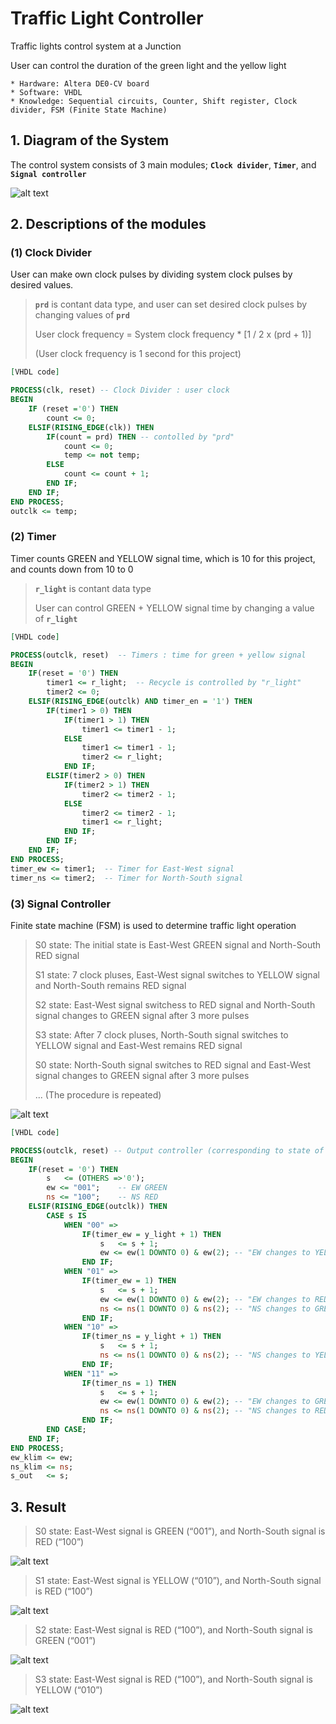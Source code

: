 # Traffic Light Controller
Traffic lights control system at a Junction

User can control the duration of the green light and the yellow light
```
* Hardware: Altera DE0-CV board
* Software: VHDL
* Knowledge: Sequential circuits, Counter, Shift register, Clock divider, FSM (Finite State Machine)
```

## 1. Diagram of the System
The control system consists of 3 main modules; **`Clock divider`**, **`Timer`**, and **`Signal controller`**

![alt text](https://github.com/lkyungho/Images/blob/master/traffic-light-controller-structure.jpg "Structure")


## 2. Descriptions of the modules
### (1) Clock Divider
User can make own clock pulses by dividing system clock pulses by desired values.
> **`prd`** is contant data type, and user can set desired clock pulses by changing values of **`prd`**
>
> User clock frequency = System clock frequency * [1 / 2 x (prd + 1)]
>
> (User clock frequency is 1 second for this project)
```vhdl
[VHDL code]

PROCESS(clk, reset) -- Clock Divider : user clock
BEGIN
	IF (reset ='0') THEN
		count <= 0;
	ELSIF(RISING_EDGE(clk)) THEN
		IF(count = prd) THEN -- contolled by "prd"
			count <= 0;
			temp <= not temp;
		ELSE
			count <= count + 1;
		END IF;
	END IF;
END PROCESS;
outclk <= temp;
```
### (2) Timer
Timer counts GREEN and YELLOW signal time, which is 10 for this project, and counts down from 10 to 0

> **`r_light`** is contant data type 
>
> User can control GREEN + YELLOW signal time by changing a value of **`r_light`**
```vhdl
[VHDL code]

PROCESS(outclk, reset)	-- Timers : time for green + yellow signal
BEGIN
	IF(reset = '0') THEN
		timer1 <= r_light;	-- Recycle is controlled by "r_light"
		timer2 <= 0;
	ELSIF(RISING_EDGE(outclk) AND timer_en = '1') THEN
		IF(timer1 > 0) THEN
			IF(timer1 > 1) THEN 
				timer1 <= timer1 - 1;
			ELSE
				timer1 <= timer1 - 1;
				timer2 <= r_light;
			END IF;
		ELSIF(timer2 > 0) THEN
			IF(timer2 > 1) THEN
				timer2 <= timer2 - 1;
			ELSE
				timer2 <= timer2 - 1;
				timer1 <= r_light;
			END IF;
		END IF;
	END IF;
END PROCESS;
timer_ew <= timer1;  -- Timer for East-West signal
timer_ns <= timer2;  -- Timer for North-South signal
```
### (3) Signal Controller
Finite state machine (FSM) is used to determine traffic light operation
> S0 state: The initial state is East-West GREEN signal and North-South RED signal
>
> S1 state: 7 clock pluses, East-West signal switches to YELLOW signal and North-South remains RED signal
>
> S2 state: East-West signal switchess to RED signal and North-South signal changes to GREEN signal after 3 more pulses
>
> S3 state: After 7 clock pluses, North-South signal switches to YELLOW signal and East-West remains RED signal
>
> S0 state: North-South signal switches to RED signal and East-West signal changes to GREEN signal after 3 more pulses
>
> ... (The procedure is repeated)

![alt text](https://github.com/lkyungho/Images/blob/master/traffic-light-controller-state.jpg "State")
```vhdl
[VHDL code]

PROCESS(outclk, reset) -- Output controller (corresponding to state of "s")
BEGIN
	IF(reset = '0') THEN
		s	<= (OTHERS =>'0');
		ew <= "001"; 	-- EW GREEN
		ns <= "100"; 	-- NS RED			
	ELSIF(RISING_EDGE(outclk)) THEN
		CASE s IS
			WHEN "00" =>
				IF(timer_ew = y_light + 1) THEN
					s	<= s + 1;
					ew <= ew(1 DOWNTO 0) & ew(2); -- "EW changes to YELLOW", NS remains RED
				END IF;
			WHEN "01" =>
				IF(timer_ew = 1) THEN
					s	<= s + 1;
					ew <= ew(1 DOWNTO 0) & ew(2); -- "EW changes to RED"
					ns <= ns(1 DOWNTO 0) & ns(2); -- "NS changes to GREEN"						
				END IF;
			WHEN "10" =>
				IF(timer_ns = y_light + 1) THEN
					s	<= s + 1;
					ns <= ns(1 DOWNTO 0) & ns(2); -- "NS changes to YELLOW", EW remains RED
				END IF;
			WHEN "11" =>
				IF(timer_ns = 1) THEN
					s	<= s + 1;
					ew <= ew(1 DOWNTO 0) & ew(2); -- "EW changes to GREEN"
					ns <= ns(1 DOWNTO 0) & ns(2); -- "NS changes to RED"						
				END IF;
		END CASE;	
	END IF;
END PROCESS;
ew_klim	<= ew;
ns_klim	<= ns;	
s_out	<= s;
```
## 3. Result
> S0 state: East-West signal is GREEN (“001”), and North-South signal is RED (“100”)

![alt text](https://github.com/lkyungho/Images/blob/master/traffic-light-controller-result-s0.jpg "S0 State")


> S1 state: East-West signal is YELLOW (“010”), and North-South signal is RED (“100”)

![alt text](https://github.com/lkyungho/Images/blob/master/traffic-light-controller-result-s1.jpg "S1 State")


> S2 state: East-West signal is RED (“100”), and North-South signal is GREEN (“001”)

![alt text](https://github.com/lkyungho/Images/blob/master/traffic-light-controller-result-s2.jpg "S2 State")


> S3 state: East-West signal is RED (“100”), and North-South signal is YELLOW (“010”)

![alt text](https://github.com/lkyungho/Images/blob/master/traffic-light-controller-result-s3.jpg "S3 State")
